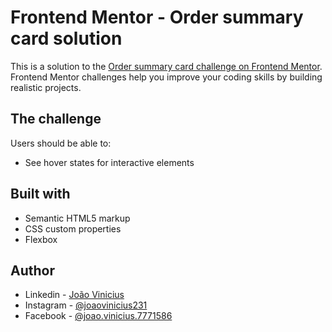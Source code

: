 # Frontend Mentor - Order summary card solution

This is a solution to the [Order summary card challenge on Frontend Mentor](https://www.frontendmentor.io/challenges/order-summary-component-QlPmajDUj). Frontend Mentor challenges help you improve your coding skills by building realistic projects.

## The challenge

Users should be able to:

- See hover states for interactive elements

## Built with

- Semantic HTML5 markup
- CSS custom properties
- Flexbox

## Author

- Linkedin - [João Vinicius](https://linkedin.com/in/joão-vinícius-siqueira-474a6716b)
- Instagram - [@joaovinicius231](https://www.twitter.com/yourusername)
- Facebook - [@joao.vinicius.7771586](https://facebook.com/yourusername)
